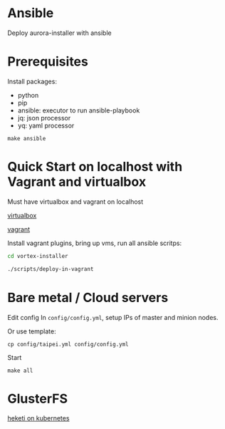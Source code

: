 Ansible
===

Deploy aurora-installer with ansible

# Prerequisites

Install packages:

- python
- pip
- ansible: executor to run ansible-playbook
- jq: json processor
- yq: yaml processor

```
make ansible
```

# Quick Start on localhost with Vagrant and virtualbox

Must have virtualbox and vagrant on localhost

[virtualbox](https://www.virtualbox.org/wiki/Downloads)

[vagrant](https://www.vagrantup.com/downloads.html)

Install vagrant plugins, bring up vms, run all ansible scritps:

```bash
cd vortex-installer

./scripts/deploy-in-vagrant
```

# Bare metal / Cloud servers

Edit config
In `config/config.yml`, setup IPs of master and minion nodes.

Or use template:
```
cp config/taipei.yml config/config.yml
```

Start
```
make all
```

# GlusterFS

[heketi on kubernetes](https://github.com/heketi/heketi/tree/master/extras/kubernetes)

